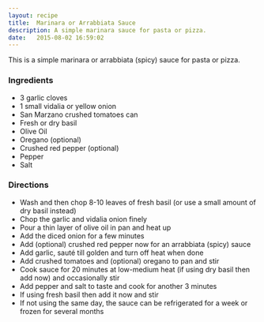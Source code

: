 ```yaml
---
layout: recipe
title:  Marinara or Arrabbiata Sauce
description: A simple marinara sauce for pasta or pizza.
date:   2015-08-02 16:59:02
---
```


This is a simple marinara or arrabbiata (spicy) sauce for pasta or pizza.

### Ingredients

- 3 garlic cloves
- 1 small vidalia or yellow onion
- San Marzano crushed tomatoes can
- Fresh or dry basil
- Olive Oil
- Oregano (optional)
- Crushed red pepper (optional)
- Pepper
- Salt

### Directions

- Wash and then chop 8-10 leaves of fresh basil (or use a small amount of dry basil instead)
- Chop the garlic and vidalia onion finely
- Pour a thin layer of olive oil in pan and heat up
- Add the diced onion for a few minutes
- Add (optional) crushed red pepper now for an arrabbiata (spicy) sauce
- Add garlic, saut&eacute; till golden and turn off heat when done
- Add crushed tomatoes and (optional) oregano to pan and stir
- Cook sauce for 20 minutes at low-medium heat (if using dry basil then add now) and occasionally stir
- Add pepper and salt to taste and cook for another 3 minutes
- If using fresh basil then add it now and stir
- If not using the same day, the sauce can be refrigerated for a week or frozen for several months
